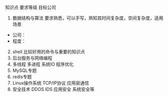 
知识点  要求等级   目标公司


1. 数据结构与算法    要求熟悉，可以手写，熟知其时间复杂度，空间复杂度，适用场景
  - 公司：
  - 程度：


2. shell 比较好用的命令与重要的知识点
3. 后台服务与网络编程
4. 多线程 多进程 系统IO 程序优化
5. MySQL专题
6. redis专题
7. Linux操作系统 TCP/IP协议  应用层通信
8. 安全技术 DDOS IDS 应用安全 系统安全等

